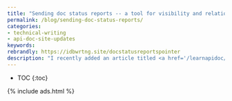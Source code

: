 ```yaml
---
title: "Sending doc status reports -- a tool for visibility and relationship building [API doc course]"
permalink: /blog/sending-doc-status-reports/
categories:
- technical-writing
- api-doc-site-updates
keywords:
rebrandly: https://idbwrtng.site/docstatusreportspointer
description: "I recently added an article titled <a href='/learnapidoc/docapis_status_reports.html'>Processes for reporting status to business stakeholders</a> to my <a href='/learnapidoc'>API course</a>. Sending documentation status reports can help foster trust and awareness with your business stakeholders. These stakeholders might be the core leadership within your organization or simply your management chain the next level up. Besides building visibility and relationships with these stakeholders, creating these status reports each month gives you a regular cadence for doc assessment and analysis, which is also helpful."
---
```


* TOC
{:toc}

{% include ads.html %}
